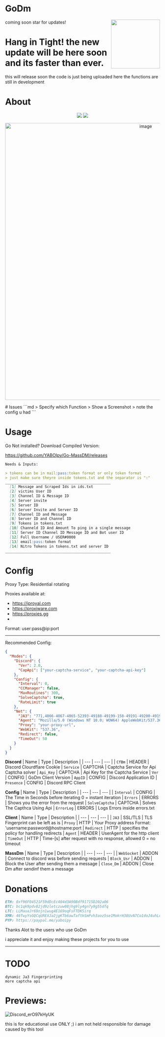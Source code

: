 # GoDm
<img align="right" width="159px" src="https://github.com/YABOIpy/GoDm/assets/110062350/8ada5a13-f664-470e-9b8e-fe5473ea9d44">

coming soon star for updates!

# Hang in Tight! the new update will be here soon and its faster than ever.

this will release soon the code is just being uploaded here
the functions are still in development
# About

<p align="center" style="text-align: center"> 
  <img src="https://sloc.xyz/github/yaboipy/godm/">
  <img src="https://img.shields.io/github/downloads/yaboipy/godm/total?color=green&label=Release Downloads">
</p>

<p align="center" style="text-align: center"> 
  <img width="900" alt="image" src="https://github.com/YABOIpy/GoDm/assets/110062350/3c0c725d-f002-4b31-be46-2fa7ba148a04">
</p>
# Issues
```md
> Specify which Function
> Show a Screenshot
> note the config u had 
```

# Usage

Go Not installed? 
Download Compiled Version:

https://github.com/YABOIpy/Go-MassDM/releases
```md
Needs & Inputs:

> tokens can be in mail:pass:token format or only token format
> just make sure theyre inside tokens.txt and the separator is ":"
________________________________________________
  [1] Message and Scraped Ids in ids.txt
  [2] victims User ID
  [3] Channel ID & Message ID
  [4] Server invite
  [5] Server ID
  [6] Server Invite and Server ID
  [7] Channel ID and Message
  [8] Server ID and Channel ID
  [9] Tokens in tokens.txt
  [10] Channeld ID And Amount To ping in a single message 
  [11] Server ID Channel ID Message ID and Bot user ID
  [12] Full Username / USER#0000
  [13] email:pass:token format
  [14] Nitro Tokens in tokens.txt and server ID
________________________________________________

```

# Config


Proxy Type: Residential rotating


Proxies available at:

- https://iproyal.com
- https://proxiware.com
- https://proxies.gg
- 
Format: user:pass@ip:port

_____________
Recommended Config:
```json
{
  "Modes": {
    "Discord": {
      "Ver": 2.0,
      "CapApi": ["your-captcha-service", "your-captcha-api-key"]
    },
    "Config": {
      "Interval": 0,
      "CCManager": false,
      "MaxRoutines": 300,
      "SolveCaptcha": true,
      "RateLimit": true
    },
    "Net": {
      "JA3": "771,4866-4867-4865-52393-49188-49199-158-49191-49200-49192-107-159-52392-49195-103-49196-49187-255,0-11-10-35-16-22-23-13-43-45-51-21,29-23-30-25-24,0-1-2",
      "Agent": "Mozilla/5.0 (Windows NT 10.0; WOW64) AppleWebKit/537.36 (KHTML, like Gecko) discord/1.0.9006 Chrome/91.0.4472.164 Electron/13.6.6 Safari/537.36",
      "Proxy": "your-proxy-url",
      "WebKit": "537.36",
      "Redirect": false,
      "TimeOut": 50
    }
  }
}

```

**Discord**
| Name | Type | Description | 
| ---  | ---  | ---         |
| `CfBm` | HEADER | Discord Clourdflare Cookie 
| `Service` | CAPTCHA | Captcha Service for Api Captcha solver
| `Api_Key` | CAPTCHA | Api Key for the Captcha Service
| `Ver` | CONFIG | GoDm Client Version
| `AppID` | CONFIG | Discord Application ID 
| `Presence` | CONFIG | Discord RPC Client


**Config**
| Name | Type | Description | 
| ---  | ---  | ---         |
| `Interval` | CONFIG | The Time in Seconds before iterating 0 = instant iteration
| `Errors` | ERRORS | Shows you the error from the request
| `SolveCaptcha` | CAPTCHA | Solves The Capthca Using Api
| `ErrorLog` | ERRORS | Logs Errors inside errors.txt

**Client**
| Name | Type | Description | 
| ---  | ---  | ---         |
| `JA3` | SSL/TLS | TLS Fingerprint can be left as is
| `Proxy` | HTTP | Your Proxy address Format: 'username:password@hostname:port
| `Redirect` | HTTP | specifies the policy for handling redirects
| `Agent` | HEADER | UserAgent for the http client
| `TimeOut` | HTTP | Time-[s] after request with no response, allowed 0 = no timeout

**MassDm**
| Name | Type | Description | 
| ---  | ---  | ---         |
| `WebSocket` | ADDON | Connect to discord wss before sending requests
| `Block_Usr` | ADDON | Block the User after sending them a message
| `Close_Dm` | ADDON | Close Dm after sendinf them a message
</p>

# Donations

```md
ETH: 0xf96F04521F59dDcEc404d3A90Bdf91715D202a06
BTC: bc1qk9pdv82jd9zletczuw08jhg9ly4gn7y9g55dfq
LTC: LLMauaJr69njn1wug4E169oqFsFTDKSirq
XMR: 46TwyYsGQCqUREXJa2jgKTb6awTaftkSmPvh3aoz5se1MokrH38UvN7Co1doJ4uhLc3MeEbTEe5evMu6z5oTMbra4Hzjgc6
PYP: https://paypal.me/yaboipy  
```
Thanks Alot to the users who use GoDm

i appreciate it and enjoy making these projects for you to use
________________________
# TODO
```
dynamic Ja3 Fingerprinting
more captcha api
```

# Previews:

![Discord_erO97kHyUK](https://user-images.githubusercontent.com/110062350/224490994-3dee64da-ca1c-4bc8-b563-6c06b2194b40.gif)

this is for educational use ONLY ;)
i am not held responsible for damage caused by this tool
